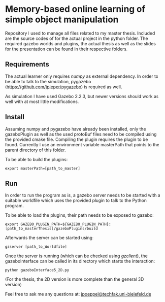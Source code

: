 # Memory-based online learning of simple object manipulation

Repository I used to manage all files related to my master thesis. Included are the source codes of for the actual project in the python folder. The required gazebo worlds and plugins, the actual thesis as well as the slides for the presentation can be found in their respective folders. 


## Requirements

The actual learner only requires *numpy* as external dependency. In order to be able to talk to the simulation, pygazebo (https://github.com/jpieper/pygazebo) is required as well.

As simulation I have used Gazebo 2.2.3, but newer versions should work as well with at most little modifications.

## Install

Assuming numpy and pygazebo have already been installed, only the gazeboPlugin as well as the used protoBuf files need to be compiled using the provided cmake file.
Compiling the plugin requires the plugin to be found. Currently I use an environment variable masterPath that points
to the parent directory of this folder.

To be able to build the plugins:
```
export masterPath=[path_to_master]
```

## Run

In order to run the program as is, a gazebo server needs to be started with a suitable worldfile which uses the provided plugin to talk to the Python program.

To be able to load the plugins, their path needs to be exposed to gazebo:
```
export GAZEBO_PLUGIN_PATH=${GAZEBO_PLUGIN_PATH}:[path_to_masterThesis]/gazeboPlugins/build
```

Afterwards the server can be started using:

```
gzserver [path_to_Worldfile]
```

Once the server is running (which can be checked using *gzclient*), the gazeboInterface can be called in its directory which starts the interaction:

```
python gazeboInterface5_2D.py
```

(For the thesis, the 2D version is more complete than the general 3D version)

Feel free to ask me any questions at: jpoeppel@techfak.uni-bielefeld.de
